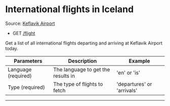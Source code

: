 # International flights in Iceland

Source: [Keflavik Airport](https://kefairport.is/)

-  GET [/flight](https://apis.is/flight)

Get a list of all international flights departing and arriving at Keflavik Airport today.

| Parameters          | Description                        | Example                    |
|---------------------|------------------------------------|----------------------------|
| Language (required) | The language to get the results in | 'en' or 'is'               |
| Type     (required) | The type of flights to fetch       | 'departures' or 'arrivals' |

---
